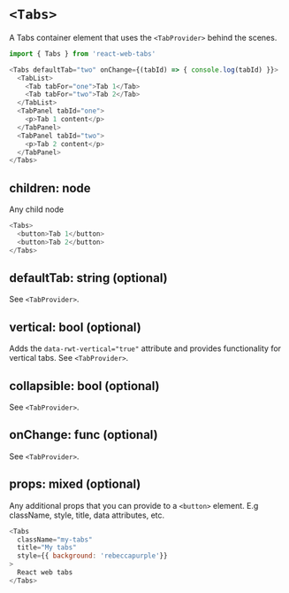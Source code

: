 # `<Tabs>`

A Tabs container element that uses the `<TabProvider>` behind the scenes.

```js
import { Tabs } from 'react-web-tabs'

<Tabs defaultTab="two" onChange={(tabId) => { console.log(tabId) }}>
  <TabList>
    <Tab tabFor="one">Tab 1</Tab>
    <Tab tabFor="two">Tab 2</Tab>
  </TabList>
  <TabPanel tabId="one">
    <p>Tab 1 content</p>
  </TabPanel>
  <TabPanel tabId="two">
    <p>Tab 2 content</p>
  </TabPanel>
</Tabs>
```

## children: node

Any child node

```js
<Tabs>
  <button>Tab 1</button>
  <button>Tab 2</button>
</Tabs>
```

## defaultTab: string (optional)

See `<TabProvider>`.

## vertical: bool (optional)

Adds the `data-rwt-vertical="true"` attribute and provides functionality for vertical tabs.
See `<TabProvider>`.

## collapsible: bool (optional)

See `<TabProvider>`.

## onChange: func (optional)

See `<TabProvider>`.

## props: mixed (optional)

Any additional props that you can provide to a `<button>` element. E.g className, style, title, data attributes, etc.

```js
<Tabs
  className="my-tabs"
  title="My tabs"
  style={{ background: 'rebeccapurple'}}
>
  React web tabs
</Tabs>
```
